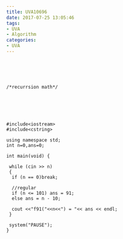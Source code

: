 ```yaml
---
title: UVA10696
date: 2017-07-25 13:05:46
tags:
- UVA
- Algorithm
categories:
- UVA
---
```




 <br /> <br /> <br />

<!-- more -->

	/*recurrsion math*/






	#include<iostream>
	#include<cstring>

	using namespace std;
	int n=0,ans=0;

	int main(void) {

	 while (cin >> n)
	 {
	  if (n == 0)break;
	  
	  //regular
	  if (n <= 101) ans = 91;
	  else ans = n - 10;

	  cout <<"f91("<<n<<") = "<< ans << endl;
	 }
	 
	 system("PAUSE");
	}
</br>
